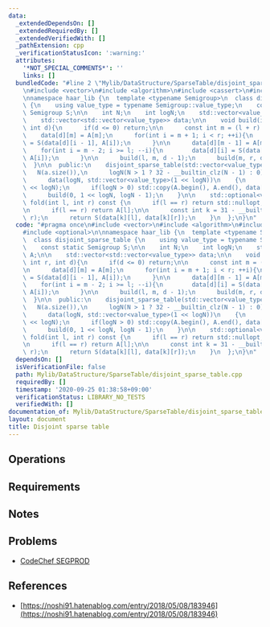```yaml
---
data:
  _extendedDependsOn: []
  _extendedRequiredBy: []
  _extendedVerifiedWith: []
  _pathExtension: cpp
  _verificationStatusIcon: ':warning:'
  attributes:
    '*NOT_SPECIAL_COMMENTS*': ''
    links: []
  bundledCode: "#line 2 \"Mylib/DataStructure/SparseTable/disjoint_sparse_table.cpp\"\
    \n#include <vector>\n#include <algorithm>\n#include <cassert>\n#include <optional>\n\
    \nnamespace haar_lib {\n  template <typename Semigroup>\n  class disjoint_sparse_table\
    \ {\n    using value_type = typename Semigroup::value_type;\n    const static\
    \ Semigroup S;\n\n    int N;\n    int logN;\n    std::vector<value_type> A;\n\n\
    \    std::vector<std::vector<value_type>> data;\n\n    void build(int l, int r,\
    \ int d){\n      if(d <= 0) return;\n\n      const int m = (l + r) / 2;\n\n  \
    \    data[d][m] = A[m];\n      for(int i = m + 1; i < r; ++i){\n        data[d][i]\
    \ = S(data[d][i - 1], A[i]);\n      }\n\n      data[d][m - 1] = A[m - 1];\n  \
    \    for(int i = m - 2; i >= l; --i){\n        data[d][i] = S(data[d][i + 1],\
    \ A[i]);\n      }\n\n      build(l, m, d - 1);\n      build(m, r, d - 1);\n  \
    \  }\n\n  public:\n    disjoint_sparse_table(std::vector<value_type> a):\n   \
    \   N(a.size()),\n      logN(N > 1 ? 32 - __builtin_clz(N - 1) : 0),\n      A(a),\n\
    \      data(logN, std::vector<value_type>(1 << logN))\n    {\n      A.resize(1\
    \ << logN);\n      if(logN > 0) std::copy(A.begin(), A.end(), data[0].begin());\n\
    \      build(0, 1 << logN, logN - 1);\n    }\n\n    std::optional<value_type>\
    \ fold(int l, int r) const {\n      if(l == r) return std::nullopt;\n      --r;\n\
    \n      if(l == r) return A[l];\n\n      const int k = 31 - __builtin_clz(l ^\
    \ r);\n      return S(data[k][l], data[k][r]);\n    }\n  };\n}\n"
  code: "#pragma once\n#include <vector>\n#include <algorithm>\n#include <cassert>\n\
    #include <optional>\n\nnamespace haar_lib {\n  template <typename Semigroup>\n\
    \  class disjoint_sparse_table {\n    using value_type = typename Semigroup::value_type;\n\
    \    const static Semigroup S;\n\n    int N;\n    int logN;\n    std::vector<value_type>\
    \ A;\n\n    std::vector<std::vector<value_type>> data;\n\n    void build(int l,\
    \ int r, int d){\n      if(d <= 0) return;\n\n      const int m = (l + r) / 2;\n\
    \n      data[d][m] = A[m];\n      for(int i = m + 1; i < r; ++i){\n        data[d][i]\
    \ = S(data[d][i - 1], A[i]);\n      }\n\n      data[d][m - 1] = A[m - 1];\n  \
    \    for(int i = m - 2; i >= l; --i){\n        data[d][i] = S(data[d][i + 1],\
    \ A[i]);\n      }\n\n      build(l, m, d - 1);\n      build(m, r, d - 1);\n  \
    \  }\n\n  public:\n    disjoint_sparse_table(std::vector<value_type> a):\n   \
    \   N(a.size()),\n      logN(N > 1 ? 32 - __builtin_clz(N - 1) : 0),\n      A(a),\n\
    \      data(logN, std::vector<value_type>(1 << logN))\n    {\n      A.resize(1\
    \ << logN);\n      if(logN > 0) std::copy(A.begin(), A.end(), data[0].begin());\n\
    \      build(0, 1 << logN, logN - 1);\n    }\n\n    std::optional<value_type>\
    \ fold(int l, int r) const {\n      if(l == r) return std::nullopt;\n      --r;\n\
    \n      if(l == r) return A[l];\n\n      const int k = 31 - __builtin_clz(l ^\
    \ r);\n      return S(data[k][l], data[k][r]);\n    }\n  };\n}\n"
  dependsOn: []
  isVerificationFile: false
  path: Mylib/DataStructure/SparseTable/disjoint_sparse_table.cpp
  requiredBy: []
  timestamp: '2020-09-25 01:38:58+09:00'
  verificationStatus: LIBRARY_NO_TESTS
  verifiedWith: []
documentation_of: Mylib/DataStructure/SparseTable/disjoint_sparse_table.cpp
layout: document
title: Disjoint sparse table
---
```


## Operations

## Requirements

## Notes

## Problems

- [CodeChef SEGPROD](https://www.codechef.com/problems/SEGPROD)

## References

- [https://noshi91.hatenablog.com/entry/2018/05/08/183946](https://noshi91.hatenablog.com/entry/2018/05/08/183946)
